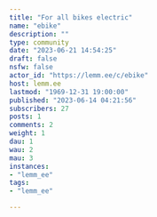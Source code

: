```yaml
---
title: "For all bikes electric" 
name: "ebike"
description: ""
type: community
date: "2023-06-21 14:54:25"
draft: false
nsfw: false
actor_id: "https://lemm.ee/c/ebike"
host: lemm.ee
lastmod: "1969-12-31 19:00:00"
published: "2023-06-14 04:21:56"
subscribers: 27
posts: 1
comments: 2
weight: 1
dau: 1
wau: 2
mau: 3
instances:
- "lemm_ee"
tags: 
- "lemm_ee"

---
```


